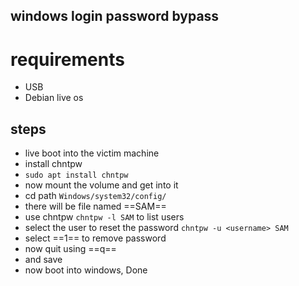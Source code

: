 ## windows login password bypass 


# requirements
- USB
- Debian live os 



## steps
- live boot into the victim machine
- install chntpw
- `sudo apt install chntpw`
- now mount the volume and  get into it
- cd path `Windows/system32/config/`
- there will be file named ==SAM== 
- use chntpw `chntpw -l SAM`  to list users
- select the user to reset the password `chntpw -u <username> SAM`
-  select ==1== to remove password
-  now quit using ==q==
-  and save 
-   now boot into windows, Done

